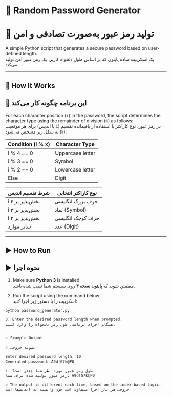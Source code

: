 # 🔐 Random Password Generator  
# 🔐 تولید رمز عبور به‌صورت تصادفی و امن

A simple Python script that generates a secure password based on user-defined length.  
یک اسکریپت ساده پایتون که بر اساس طول دلخواه کاربر، یک رمز عبور امن تولید می‌کند.

---

## 📌 How It Works  
## 📌 این برنامه چگونه کار می‌کند

For each character position (`i`) in the password, the script determines the character type using the remainder of division (`%`) as follows:  
برای هر موقعیت (یا اندیس `i`) در رمز عبور، نوع کاراکتر با استفاده از باقیمانده تقسیم (`%`) به شکل زیر مشخص می‌شود:

| Condition (i % x) | Character Type     |  
|------------------|--------------------|  
| i % 4 == 0       | Uppercase letter   |  
| i % 3 == 0       | Symbol             |  
| i % 2 == 0       | Lowercase letter   |  
| Else             | Digit              |  

| شرط تقسیم اندیس     | نوع کاراکتر انتخابی       |  
|----------------------|---------------------------|  
| i بخش‌پذیر بر ۴       | حرف بزرگ انگلیسی         |  
| i بخش‌پذیر بر ۳       | نماد (Symbol)             |  
| i بخش‌پذیر بر ۲       | حرف کوچک انگلیسی         |  
| سایر موارد            | عدد (Digit)               |  

---

## ▶️ How to Run  
## ▶️ نحوه اجرا

1. Make sure **Python 3** is installed.  
   مطمئن شوید که **پایتون نسخه ۳** روی سیستم شما نصب شده باشد.

2. Run the script using the command below:  
   اسکریپت را با دستور زیر اجرا کنید:

```bash
python password_generator.py

3. Enter the desired password length when prompted.
هنگام اجرای برنامه، طول رمز دلخواه را وارد کنید.


💡 Example Output

💡 نمونه خروجی

Enter desired password length: 10  
Generated password: A9d!G7k@P0

طول رمز عبور مورد نظر شما چقدر است؟ ۱۰  
رمز عبور تولید شده برای شما: A9d!G7k@P0

> The output is different each time, based on the index-based logic.
خروجی هر بار اجرا متفاوت است چون وابسته به اندیس‌ها است
